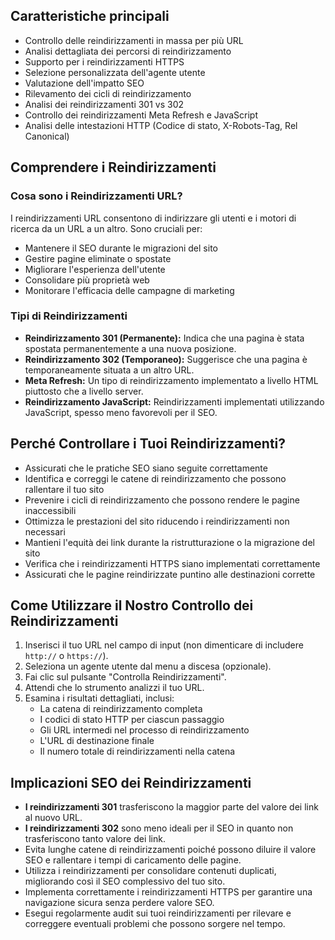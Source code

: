 ## Caratteristiche principali

- Controllo delle reindirizzamenti in massa per più URL
- Analisi dettagliata dei percorsi di reindirizzamento
- Supporto per i reindirizzamenti HTTPS
- Selezione personalizzata dell'agente utente
- Valutazione dell'impatto SEO
- Rilevamento dei cicli di reindirizzamento
- Analisi dei reindirizzamenti 301 vs 302
- Controllo dei reindirizzamenti Meta Refresh e JavaScript
- Analisi delle intestazioni HTTP (Codice di stato, X-Robots-Tag, Rel Canonical)

## Comprendere i Reindirizzamenti

### Cosa sono i Reindirizzamenti URL?

I reindirizzamenti URL consentono di indirizzare gli utenti e i motori di ricerca da un URL a un altro. Sono cruciali per:

- Mantenere il SEO durante le migrazioni del sito
- Gestire pagine eliminate o spostate
- Migliorare l'esperienza dell'utente
- Consolidare più proprietà web
- Monitorare l'efficacia delle campagne di marketing

### Tipi di Reindirizzamenti

- **Reindirizzamento 301 (Permanente):** Indica che una pagina è stata spostata permanentemente a una nuova posizione.
- **Reindirizzamento 302 (Temporaneo):** Suggerisce che una pagina è temporaneamente situata a un altro URL.
- **Meta Refresh:** Un tipo di reindirizzamento implementato a livello HTML piuttosto che a livello server.
- **Reindirizzamento JavaScript:** Reindirizzamenti implementati utilizzando JavaScript, spesso meno favorevoli per il SEO.

## Perché Controllare i Tuoi Reindirizzamenti?

- Assicurati che le pratiche SEO siano seguite correttamente
- Identifica e correggi le catene di reindirizzamento che possono rallentare il tuo sito
- Prevenire i cicli di reindirizzamento che possono rendere le pagine inaccessibili
- Ottimizza le prestazioni del sito riducendo i reindirizzamenti non necessari
- Mantieni l'equità dei link durante la ristrutturazione o la migrazione del sito
- Verifica che i reindirizzamenti HTTPS siano implementati correttamente
- Assicurati che le pagine reindirizzate puntino alle destinazioni corrette

## Come Utilizzare il Nostro Controllo dei Reindirizzamenti

1. Inserisci il tuo URL nel campo di input (non dimenticare di includere `http://` o `https://`).
2. Seleziona un agente utente dal menu a discesa (opzionale).
3. Fai clic sul pulsante "Controlla Reindirizzamenti".
4. Attendi che lo strumento analizzi il tuo URL.
5. Esamina i risultati dettagliati, inclusi:
   - La catena di reindirizzamento completa
   - I codici di stato HTTP per ciascun passaggio
   - Gli URL intermedi nel processo di reindirizzamento
   - L'URL di destinazione finale
   - Il numero totale di reindirizzamenti nella catena

## Implicazioni SEO dei Reindirizzamenti

- **I reindirizzamenti 301** trasferiscono la maggior parte del valore dei link al nuovo URL.
- **I reindirizzamenti 302** sono meno ideali per il SEO in quanto non trasferiscono tanto valore dei link.
- Evita lunghe catene di reindirizzamenti poiché possono diluire il valore SEO e rallentare i tempi di caricamento delle pagine.
- Utilizza i reindirizzamenti per consolidare contenuti duplicati, migliorando così il SEO complessivo del tuo sito.
- Implementa correttamente i reindirizzamenti HTTPS per garantire una navigazione sicura senza perdere valore SEO.
- Esegui regolarmente audit sui tuoi reindirizzamenti per rilevare e correggere eventuali problemi che possono sorgere nel tempo.
